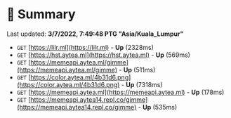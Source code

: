# 📖 Summary
Last updated: **3/7/2022, 7:49:48 PTG "Asia/Kuala_Lumpur"**

- `GET` [https://lilr.ml](https://lilr.ml) - **Up** (2328ms)
- `GET` [https://hst.aytea.ml](https://hst.aytea.ml) - **Up** (569ms)
- `GET` [https://memeapi.aytea.ml/gimme](https://memeapi.aytea.ml/gimme) - **Up** (511ms)
- `GET` [https://color.aytea.ml/4b31d6.png](https://color.aytea.ml/4b31d6.png) - **Up** (7318ms)
- `GET` [https://memeapi.aytea.ml](https://memeapi.aytea.ml) - **Up** (178ms)
- `GET` [https://memeapi.aytea14.repl.co/gimme](https://memeapi.aytea14.repl.co/gimme) - **Up** (535ms)
